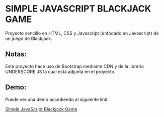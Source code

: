 # SIMPLE JAVASCRIPT BLACKJACK GAME

Proyecto sencillo en HTML, CSS y Javascript (enfocado en Javascript) de un juego de Blackjack.

## Notas:

Este proyecto hace uso de Bootstrap mediante CDN y de la librería UNDERSCORE.JS la cual está adjunta en el proyecto.

## Demo:

Puede ver una demo accediendo al siguiente link:
 
[Simple JavaScript Blackjack Game](https://zadkielmouz.github.io/SimpleJSBlackjackGame/)